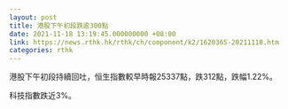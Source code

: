 ```yaml
---
layout: post
title: 港股下午初段跌逾300點
date: 2021-11-18 13:19:45.000000000 +08:00
link: https://news.rthk.hk/rthk/ch/component/k2/1620365-20211118.htm
categories: rthk
---
```


港股下午初段持續回吐，恒生指數較早時報25337點，跌312點，跌幅1.22%。

科技指數跌近3%。
